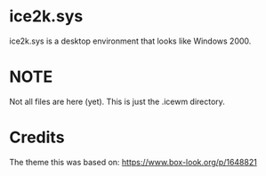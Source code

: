 # ice2k.sys
ice2k.sys is a desktop environment that looks like Windows 2000.

# NOTE
Not all files are here (yet). This is just the .icewm directory.

# Credits
The theme this was based on: https://www.box-look.org/p/1648821
